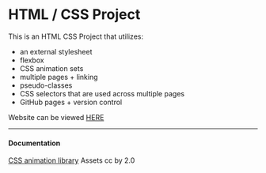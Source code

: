# HTML / CSS Project
This is an HTML CSS Project that utilizes:

* an external stylesheet
* flexbox
* CSS animation sets
* multiple pages + linking
* pseudo-classes
* CSS selectors that are used across multiple pages
* GitHub pages + version control

Website can be viewed [HERE](https://kmmiller418.github.io/animations-project/)

<hr>

#### Documentation
[CSS animation library](https://animate.style/)
Assets cc by 2.0